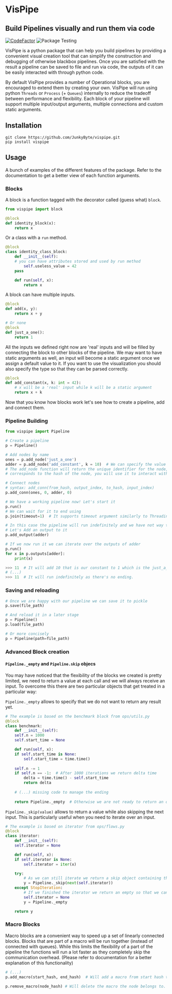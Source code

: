 # VisPipe
## Build Pipelines visually and run them via code
[![CodeFactor](https://www.codefactor.io/repository/github/junkybyte/vispipe/badge/master?s=b4f0ed72fedffa8ed8cbc9bc9887a0db528a24b2)](https://www.codefactor.io/repository/github/junkybyte/vispipe/overview/master)
![Package Testing](https://github.com/JunkyByte/vispipe/workflows/Package%20Testing/badge.svg?branch=master)

VisPipe is a python package that can help you build pipelines by providing a convenient visual creation tool that can simplify the construction and debugging of otherwise blackbox pipelines.
Once you are satisfied with the result a pipeline can be saved to file and run via code, the outputs of it can be easily interacted with through python code.

By default VisPipe provides a number of Operational blocks, you are encouraged to extend them by creating your own.
VisPipe will run using python `Threads` or `Process` (+ `Queues`) internally to reduce the tradeoff between performance and flexibility.
Each block of your pipeline will support multiple input/output arguments, multiple connections and custom static arguments.

## Installation
```
git clone https://github.com/JunkyByte/vispipe.git
pip install vispipe
```

## Usage
A bunch of examples of the different features of the package.
Refer to the documentation to get a better view of each function arguments.

### Blocks
A block is a function tagged with the decorator called (guess what) `block`.
```python
from vispipe import block

@block
def identity_block(x):
    return x
```

Or a class with a `run` method.
```python
@block
class identity_class_block:
    def __init__(self):
	# you can have attributes stored and used by run method
    	self.useless_value = 42
	pass

    def run(self, x):
        return x
```

A block can have multiple inputs.

```python
@block
def add(x, y):
    return x + y

# Or none
@block
def just_a_one():
    return 1
```

All the inputs we defined right now are 'real' inputs and will be filled
by connecting the block to other blocks of the pipeline.
We may want to have static arguments as well, an input will become a static argument once we assign a default value to it. If you want to use the visualization you should also specify the type so that they can be parsed correctly.

```python
@block
def add_constant(x, k: int = 42):
    # x will be a 'real' input while k will be a static argument
    return x + k
```

Now that you know how blocks work let's see how to create a pipeline, add and connect them.

### Pipeline Building

```python
from vispipe import Pipeline

# Create a pipeline
p = Pipeline()

# Add nodes by name
ones = p.add_node('just_a_one')
adder = p.add_node('add_constant', k = 10)  # We can specify the value of static arguments during add_node
# The add_node function will return the unique identifier for the node, it is an integer and
# corresponds to the hash of the node, you will use it to interact with the node.

# Connect nodes
# syntax: add_conn(from_hash, output_index, to_hash, input_index)
p.add_conn(ones, 0, adder, 0)

# We have a working pipeline now! Let's start it
p.run()
# We can wait for it to end using
p.join(timeout=1)  # It supports timeout argument similarly to Threading std library

# In this case the pipeline will run indefinitely and we have not way to interact with it.
# Let's Add an output to it
p.add_output(adder)

# If we now run it we can iterate over the outputs of adder
p.run()
for x in p.outputs[adder]:
    print(x)

>>> 11  # It will add 10 that is our constant to 1 which is the just_a_one output.
# (...)
>>> 11  # It will run indefinitely as there's no ending.
```

### Saving and reloading

```python
# Once we are happy with our pipeline we can save it to pickle
p.save(file_path)

# And reload it in a later stage
p = Pipeline()
p.load(file_path)

# Or more concisely
p = Pipeline(path=file_path)
```

### Advanced Block creation
#### `Pipeline._empty` and `Pipeline.skip` objecs
You may have noticed that the flexibility of the blocks we created is pretty limited, we need to return a value at each call and we will always receive an input.
To overcome this there are two particular objects that get treated in a particular way:

`Pipeline._empty` allows to specify that we do not want to return any result yet.
```python
# The example is based on the benchmark block from ops/utils.py
@block
class benchmark:
    def __init__(self):
	self.n = 1000
	self.start_time = None

    def run(self, x):
	if self.start_time is None:
	    self.start_time = time.time()
	
	self.n -= 1
	if self.n == -1:  # After 1000 iterations we return delta time
	    delta = time.time() - self.start_time
	    return delta
	
	# (...) missing code to manage the ending
	
	return Pipeline._empty  # Otherwise we are not ready to return an output
```

`Pipeline._skip(value)` allows to return a value while also skipping the next input.
This is particularly useful when you need to iterate over an input.
```python
# The example is based on iterator from ops/flows.py
@block
class iterator:
    def __init__(self):
	self.iterator = None

    def run(self, x):
	if self.iterator is None:
	    self.iterator = iter(x)

	try:
	    # As we can still iterate we return a skip object containing the next value
	    y = Pipeline._skip(next(self.iterator))
	except StopIteration:
	    # If we finished the iterator we return an empty so that we can wait for next input
	    self.iterator = None
	    y = Pipeline._empty

	return y
```

### Macro Blocks
Macro blocks are a convenient way to speed up a set of linearly connected blocks.
Blocks that are part of a macro will be run together (instead of connected with queues).
While this limits the flexibility of a part of the pipeline the functions will run a lot faster as they completely
skip the communication overhead.
(Please refer to documentation for a better explanation of this functionality)

```python
# (...)
p.add_macro(start_hash, end_hash)  # Will add a macro from start hash to end hash.

p.remove_macro(node_hash) # Will delete the macro the node belongs to.
```
